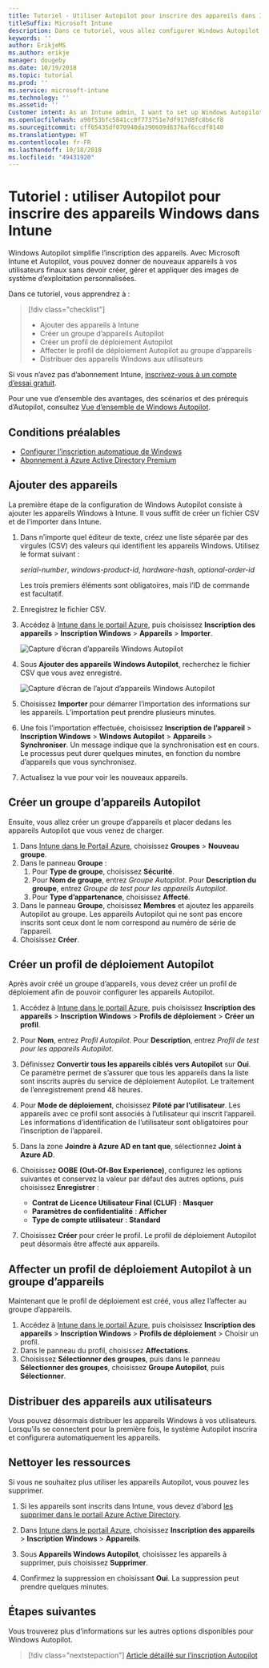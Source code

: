 ```yaml
---
title: Tutoriel - Utiliser Autopilot pour inscrire des appareils dans Intune
titleSuffix: Microsoft Intune
description: Dans ce tutoriel, vous allez configurer Windows Autopilot pour inscrire des appareils dans Intune.
keywords: ''
author: ErikjeMS
ms.author: erikje
manager: dougeby
ms.date: 10/19/2018
ms.topic: tutorial
ms.prod: ''
ms.service: microsoft-intune
ms.technology: ''
ms.assetid: ''
Customer intent: As an Intune admin, I want to set up Windows Autopilot so that users can enroll in Intune.
ms.openlocfilehash: a90f53bfc5841cc0f773751e7df917d8fc8b6cf8
ms.sourcegitcommit: cff65435df070940da390609d6376af6ccdf0140
ms.translationtype: HT
ms.contentlocale: fr-FR
ms.lasthandoff: 10/18/2018
ms.locfileid: "49431920"
---
```

# <a name="tutorial-use-autopilot-to-enroll-windows-devices-in-intune"></a>Tutoriel : utiliser Autopilot pour inscrire des appareils Windows dans Intune
Windows Autopilot simplifie l’inscription des appareils. Avec Microsoft Intune et Autopilot, vous pouvez donner de nouveaux appareils à vos utilisateurs finaux sans devoir créer, gérer et appliquer des images de système d’exploitation personnalisées. 

Dans ce tutoriel, vous apprendrez à :
> [!div class="checklist"]
> * Ajouter des appareils à Intune
> * Créer un groupe d’appareils Autopilot
> * Créer un profil de déploiement Autopilot
> * Affecter le profil de déploiement Autopilot au groupe d’appareils
> * Distribuer des appareils Windows aux utilisateurs

Si vous n’avez pas d’abonnement Intune, [inscrivez-vous à un compte d’essai gratuit](free-trial-sign-up.md).

Pour une vue d’ensemble des avantages, des scénarios et des prérequis d’Autopilot, consultez [Vue d’ensemble de Windows Autopilot](https://docs.microsoft.com/windows/deployment/windows-autopilot/windows-10-autopilot).


## <a name="prerequisites"></a>Conditions préalables
- [Configurer l’inscription automatique de Windows](quickstart-setup-auto-enrollment.md)
- [Abonnement à Azure Active Directory Premium](https://docs.microsoft.com/azure/active-directory/active-directory-get-started-premium) <!--&#40;[trial subscription](http://go.microsoft.com/fwlink/?LinkID=816845)&#41;-->


## <a name="add-devices"></a>Ajouter des appareils

La première étape de la configuration de Windows Autopilot consiste à ajouter les appareils Windows à Intune. Il vous suffit de créer un fichier CSV et de l’importer dans Intune.

1. Dans n’importe quel éditeur de texte, créez une liste séparée par des virgules (CSV) des valeurs qui identifient les appareils Windows. Utilisez le format suivant :
    
    *serial-number*, *windows-product-id*, *hardware-hash*, *optional-order-id*
    
    Les trois premiers éléments sont obligatoires, mais l’ID de commande est facultatif.

2. Enregistrez le fichier CSV.

3. Accédez à [Intune dans le portail Azure](https://aka.ms/intuneportal), puis choisissez **Inscription des appareils** > **Inscription Windows** > **Appareils** > **Importer**.

    ![Capture d’écran d’appareils Windows Autopilot](media/enrollment-autopilot/autopilot-import-device.png)

4. Sous **Ajouter des appareils Windows Autopilot**, recherchez le fichier CSV que vous avez enregistré.

    ![Capture d’écran de l’ajout d’appareils Windows Autopilot](media/enrollment-autopilot/autopilot-import-device2.png)

5. Choisissez **Importer** pour démarrer l’importation des informations sur les appareils. L’importation peut prendre plusieurs minutes.

4. Une fois l’importation effectuée, choisissez **Inscription de l’appareil** > **Inscription Windows** > **Windows Autopilot** > **Appareils** > **Synchroniser**. Un message indique que la synchronisation est en cours. Le processus peut durer quelques minutes, en fonction du nombre d’appareils que vous synchronisez.

5. Actualisez la vue pour voir les nouveaux appareils.

## <a name="create-an-autopilot-device-group"></a>Créer un groupe d’appareils Autopilot

Ensuite, vous allez créer un groupe d’appareils et placer dedans les appareils Autopilot que vous venez de charger.

1. Dans [Intune dans le Portail Azure](https://aka.ms/intuneportal), choisissez **Groupes** > **Nouveau groupe**.
2. Dans le panneau **Groupe** :
    1. Pour **Type de groupe**, choisissez **Sécurité**.
    2. Pour **Nom de groupe**, entrez *Groupe Autopilot*. Pour **Description du groupe**, entrez *Groupe de test pour les appareils Autopilot*.
    3. Pour **Type d’appartenance**, choisissez **Affecté**.
3. Dans le panneau **Groupe**, choisissez **Membres** et ajoutez les appareils Autopilot au groupe. Les appareils Autopilot qui ne sont pas encore inscrits sont ceux dont le nom correspond au numéro de série de l’appareil.
4. Choisissez **Créer**.  

## <a name="create-an-autopilot-deployment-profile"></a>Créer un profil de déploiement Autopilot

Après avoir créé un groupe d’appareils, vous devez créer un profil de déploiement afin de pouvoir configurer les appareils Autopilot.

1. Accédez à [Intune dans le portail Azure](https://aka.ms/intuneportal), puis choisissez **Inscription des appareils** > **Inscription Windows** > **Profils de déploiement** > **Créer un profil**.
2. Pour **Nom**, entrez *Profil Autopilot*. Pour **Description**, entrez *Profil de test pour les appareils Autopilot*.
3. Définissez **Convertir tous les appareils ciblés vers Autopilot** sur **Oui**. Ce paramètre permet de s’assurer que tous les appareils dans la liste sont inscrits auprès du service de déploiement Autopilot. Le traitement de l’enregistrement prend 48 heures.
4. Pour **Mode de déploiement**, choisissez **Piloté par l’utilisateur**. Les appareils avec ce profil sont associés à l’utilisateur qui inscrit l’appareil. Les informations d’identification de l’utilisateur sont obligatoires pour l’inscription de l’appareil.
5. Dans la zone **Joindre à Azure AD en tant que**, sélectionnez **Joint à Azure AD**.
6. Choisissez **OOBE (Out-Of-Box Experience)**, configurez les options suivantes et conservez la valeur par défaut des autres options, puis choisissez **Enregistrer** :
    - **Contrat de Licence Utilisateur Final (CLUF)** : **Masquer**
    - **Paramètres de confidentialité** : **Afficher**
    - **Type de compte utilisateur** : **Standard**

6. Choisissez **Créer** pour créer le profil. Le profil de déploiement Autopilot peut désormais être affecté aux appareils.

## <a name="assign-an-autopilot-deployment-profile-to-a-device-group"></a>Affecter un profil de déploiement Autopilot à un groupe d’appareils

Maintenant que le profil de déploiement est créé, vous allez l’affecter au groupe d’appareils.
1. Accédez à [Intune dans le portail Azure](https://aka.ms/intuneportal), puis choisissez **Inscription des appareils** > **Inscription Windows** > **Profils de déploiement** > Choisir un profil.
2. Dans le panneau du profil, choisissez **Affectations**. 
3. Choisissez **Sélectionner des groupes**, puis dans le panneau **Sélectionner des groupes**, choisissez **Groupe Autopilot**, puis **Sélectionner**.

## <a name="distribute-devices-to-users"></a>Distribuer des appareils aux utilisateurs

Vous pouvez désormais distribuer les appareils Windows à vos utilisateurs. Lorsqu’ils se connectent pour la première fois, le système Autopilot inscrira et configurera automatiquement les appareils. 

## <a name="clean-up-resources"></a>Nettoyer les ressources

Si vous ne souhaitez plus utiliser les appareils Autopilot, vous pouvez les supprimer.

1. Si les appareils sont inscrits dans Intune, vous devez d’abord [les supprimer dans le portail Azure Active Directory](devices-wipe.md#delete-devices-from-the-azure-active-directory-portal).

2. Dans [Intune dans le portail Azure](https://aka.ms/intuneportal), choisissez **Inscription des appareils** > **Inscription Windows** > **Appareils**.

3. Sous **Appareils Windows Autopilot**, choisissez les appareils à supprimer, puis choisissez **Supprimer**.

4. Confirmez la suppression en choisissant **Oui**. La suppression peut prendre quelques minutes.

## <a name="next-steps"></a>Étapes suivantes

Vous trouverez plus d’informations sur les autres options disponibles pour Windows Autopilot.

> [!div class="nextstepaction"]
> [Article détaillé sur l’inscription Autopilot](enrollment-autopilot.md)


